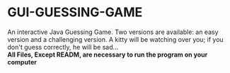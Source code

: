 # GUI-GUESSING-GAME
An interactive Java Guessing Game. Two versions are available: an easy version and a challenging version. A kitty will be watching over you; if you don't guess correctly, he will be sad... <br>
**All Files, Except READM, are necessary to run the program on your computer**
